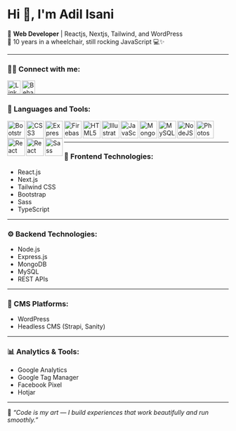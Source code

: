 # Hi 👋, I'm Adil Isani

🚀 **Web Developer** | Reactjs, Nextjs, Tailwind, and WordPress  
🦽 10 years in a wheelchair, still rocking JavaScript 💻✨

---

### 🧑‍💼 Connect with me:
[<img align="left" alt="LinkedIn" width="30px" src="https://cdn.jsdelivr.net/gh/devicons/devicon/icons/linkedin/linkedin-original.svg" />](https://www.linkedin.com)
[<img align="left" alt="Behance" width="30px" src="https://cdn.jsdelivr.net/gh/devicons/devicon/icons/behance/behance-original.svg" />](https://www.behance.net)
<br />

---

### 🧠 Languages and Tools:
<img align="left" alt="Bootstrap" width="40px" src="https://cdn.jsdelivr.net/gh/devicons/devicon/icons/bootstrap/bootstrap-original.svg" />
<img align="left" alt="CSS3" width="40px" src="https://cdn.jsdelivr.net/gh/devicons/devicon/icons/css3/css3-original.svg" />
<img align="left" alt="Express" width="40px" src="https://cdn.jsdelivr.net/gh/devicons/devicon/icons/express/express-original.svg" />
<img align="left" alt="Firebase" width="40px" src="https://cdn.jsdelivr.net/gh/devicons/devicon/icons/firebase/firebase-plain.svg" />
<img align="left" alt="HTML5" width="40px" src="https://cdn.jsdelivr.net/gh/devicons/devicon/icons/html5/html5-original.svg" />
<img align="left" alt="Illustrator" width="40px" src="https://cdn.jsdelivr.net/gh/devicons/devicon/icons/illustrator/illustrator-plain.svg" />
<img align="left" alt="JavaScript" width="40px" src="https://cdn.jsdelivr.net/gh/devicons/devicon/icons/javascript/javascript-original.svg" />
<img align="left" alt="MongoDB" width="40px" src="https://cdn.jsdelivr.net/gh/devicons/devicon/icons/mongodb/mongodb-original.svg" />
<img align="left" alt="MySQL" width="40px" src="https://cdn.jsdelivr.net/gh/devicons/devicon/icons/mysql/mysql-original.svg" />
<img align="left" alt="NodeJS" width="40px" src="https://cdn.jsdelivr.net/gh/devicons/devicon/icons/nodejs/nodejs-original.svg" />
<img align="left" alt="Photoshop" width="40px" src="https://cdn.jsdelivr.net/gh/devicons/devicon/icons/photoshop/photoshop-plain.svg" />
<img align="left" alt="React" width="40px" src="https://cdn.jsdelivr.net/gh/devicons/devicon/icons/react/react-original.svg" />
<img align="left" alt="React Native" width="40px" src="https://cdn.jsdelivr.net/gh/devicons/devicon/icons/react/react-original.svg" />
<img align="left" alt="Sass" width="40px" src="https://cdn.jsdelivr.net/gh/devicons/devicon/icons/sass/sass-original.svg" />
<br />
<br />

---

### 🎨 Frontend Technologies:
- React.js  
- Next.js  
- Tailwind CSS  
- Bootstrap  
- Sass  
- TypeScript  

---

### ⚙️ Backend Technologies:
- Node.js  
- Express.js  
- MongoDB  
- MySQL  
- REST APIs  

---

### 🧩 CMS Platforms:
- WordPress  
- Headless CMS (Strapi, Sanity)  

---

### 📊 Analytics & Tools:
- Google Analytics  
- Google Tag Manager  
- Facebook Pixel  
- Hotjar  

---

💬 *“Code is my art — I build experiences that work beautifully and run smoothly.”*
